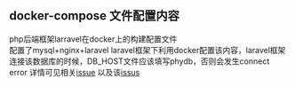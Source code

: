 ## docker-compose 文件配置内容
php后端框架larravel在docker上的构建配置文件<br/>
配置了mysql+nginx+laravel
laravel框架下利用docker配置该内容，laravel框架连接该数据库的时候，DB_HOST文件应该填写phydb，否则会发生connect error
详情可见相关[issue](https://github.com/laradock/laradock/issues/178)
以及该[issus](https://github.com/shipping-docker/vessel/issues/13)
